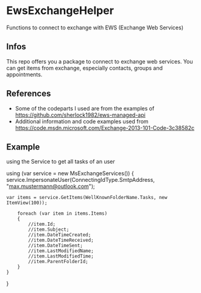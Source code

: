 # EwsExchangeHelper
Functions to connect to exchange with EWS (Exchange Web Services)

## Infos
This repo offers you a package to connect to exchange web services. You can get items from exchange, especially contacts, groups and appointments.


## References
* Some of the codeparts I used are from the examples of https://github.com/sherlock1982/ews-managed-api
* Additional information and code examples used from https://code.msdn.microsoft.com/Exchange-2013-101-Code-3c38582c

## Example
using the Service to get all tasks of an user

using (var service = new MsExchangeServices())
{
	service.ImpersonateUser(ConnectingIdType.SmtpAddress, "max.mustermann@outlook.com");

	var items = service.GetItems(WellKnownFolderName.Tasks, new ItemView(100));
	
		foreach (var item in items.Items)
		{
			//item.Id;
			//item.Subject;
			//item.DateTimeCreated;
			//item.DateTimeReceived;
			//item.DateTimeSent;
			//item.LastModifiedName;
			//item.LastModifiedTime;
			//item.ParentFolderId;
		}
	}
}